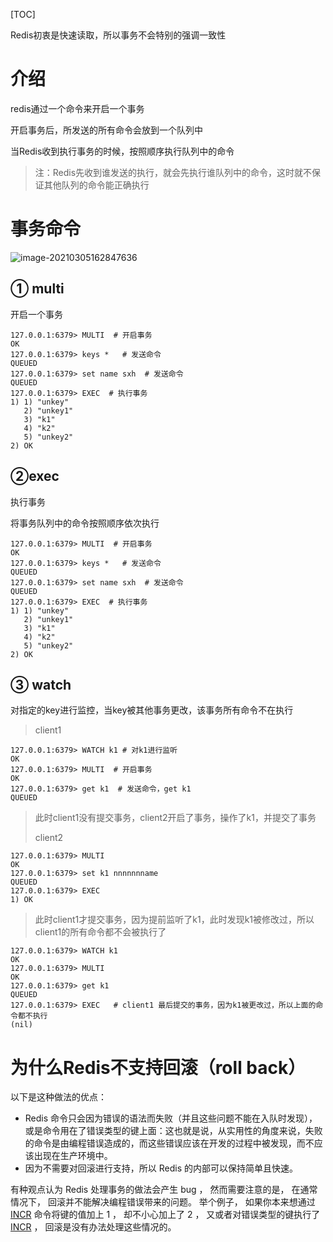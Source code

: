 [TOC]

Redis初衷是快速读取，所以事务不会特别的强调一致性

# 介绍

redis通过一个命令来开启一个事务

开启事务后，所发送的所有命令会放到一个队列中

当Redis收到执行事务的时候，按照顺序执行队列中的命令

> 注：Redis先收到谁发送的执行，就会先执行谁队列中的命令，这时就不保证其他队列的命令能正确执行

# 事务命令

![image-20210305162847636](https://gitee.com/sxhDrk/images/raw/master/imgs/image-20210305162847636.png)

## ① multi

开启一个事务

```shell
127.0.0.1:6379> MULTI  # 开启事务
OK
127.0.0.1:6379> keys *   # 发送命令
QUEUED
127.0.0.1:6379> set name sxh  # 发送命令
QUEUED
127.0.0.1:6379> EXEC  # 执行事务
1) 1) "unkey"
   2) "unkey1"
   3) "k1"
   4) "k2"
   5) "unkey2"
2) OK
```

## ②exec

执行事务

将事务队列中的命令按照顺序依次执行

```shell
127.0.0.1:6379> MULTI  # 开启事务
OK
127.0.0.1:6379> keys *   # 发送命令
QUEUED
127.0.0.1:6379> set name sxh  # 发送命令
QUEUED
127.0.0.1:6379> EXEC  # 执行事务
1) 1) "unkey"
   2) "unkey1"
   3) "k1"
   4) "k2"
   5) "unkey2"
2) OK
```

## ③ watch

对指定的key进行监控，当key被其他事务更改，该事务所有命令不在执行

> client1

```shell
127.0.0.1:6379> WATCH k1 # 对k1进行监听
OK
127.0.0.1:6379> MULTI  # 开启事务
OK
127.0.0.1:6379> get k1  # 发送命令，get k1
QUEUED

```

> 此时client1没有提交事务，client2开启了事务，操作了k1，并提交了事务
>
> client2

```shell
127.0.0.1:6379> MULTI
OK
127.0.0.1:6379> set k1 nnnnnnname
QUEUED
127.0.0.1:6379> EXEC
1) OK

```

> 此时client1才提交事务，因为提前监听了k1，此时发现k1被修改过，所以client1的所有命令都不会被执行了

```shell
127.0.0.1:6379> WATCH k1
OK
127.0.0.1:6379> MULTI
OK
127.0.0.1:6379> get k1
QUEUED
127.0.0.1:6379> EXEC   # client1 最后提交的事务，因为k1被更改过，所以上面的命令都不执行
(nil)
```

# 为什么Redis不支持回滚（roll back）

以下是这种做法的优点：

- Redis 命令只会因为错误的语法而失败（并且这些问题不能在入队时发现），或是命令用在了错误类型的键上面：这也就是说，从实用性的角度来说，失败的命令是由编程错误造成的，而这些错误应该在开发的过程中被发现，而不应该出现在生产环境中。
- 因为不需要对回滚进行支持，所以 Redis 的内部可以保持简单且快速。

有种观点认为 Redis 处理事务的做法会产生 bug ， 然而需要注意的是， 在通常情况下， 回滚并不能解决编程错误带来的问题。 举个例子， 如果你本来想通过 [INCR](http://redis.cn/commands/incr.html) 命令将键的值加上 1 ， 却不小心加上了 2 ， 又或者对错误类型的键执行了 [INCR](http://redis.cn/commands/incr.html) ， 回滚是没有办法处理这些情况的。